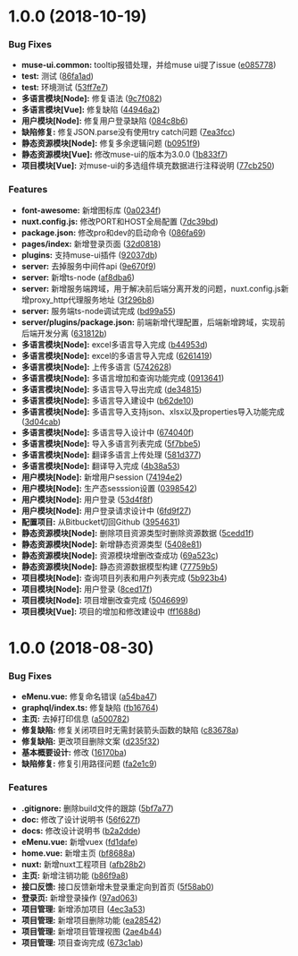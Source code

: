 <a name="1.0.0"></a>
# 1.0.0 (2018-10-19)


### Bug Fixes

* **muse-ui.common:** tooltip报错处理，并给muse ui提了issue ([e085778](https://github.com/EmptyCup20/easy-tool/commit/e085778))
* **test:** 测试 ([86fa1ad](https://github.com/EmptyCup20/easy-tool/commit/86fa1ad))
* **test:** 环境测试 ([53ff7e7](https://github.com/EmptyCup20/easy-tool/commit/53ff7e7))
* **多语言模块[Node]:** 修复语法 ([9c7f082](https://github.com/EmptyCup20/easy-tool/commit/9c7f082))
* **多语言模块[Vue]:** 修复缺陷 ([44946a2](https://github.com/EmptyCup20/easy-tool/commit/44946a2))
* **用户模块[Node]:** 修复用户登录缺陷 ([084c8b6](https://github.com/EmptyCup20/easy-tool/commit/084c8b6))
* **缺陷修复:** 修复JSON.parse没有使用try catch问题 ([7ea3fcc](https://github.com/EmptyCup20/easy-tool/commit/7ea3fcc))
* **静态资源模块[Node]:** 修复多余逻辑问题 ([b0951f9](https://github.com/EmptyCup20/easy-tool/commit/b0951f9))
* **静态资源模块[Vue]:** 修改muse-ui的版本为3.0.0 ([1b833f7](https://github.com/EmptyCup20/easy-tool/commit/1b833f7))
* **项目模块[Vue]:** 对muse-ui的多选组件填充数据进行注释说明 ([77cb250](https://github.com/EmptyCup20/easy-tool/commit/77cb250))


### Features

* **font-awesome:** 新增图标库 ([0a0234f](https://github.com/EmptyCup20/easy-tool/commit/0a0234f))
* **nuxt.config.js:** 修改PORT和HOST全局配置 ([7dc39bd](https://github.com/EmptyCup20/easy-tool/commit/7dc39bd))
* **package.json:** 修改pro和dev的启动命令 ([086fa69](https://github.com/EmptyCup20/easy-tool/commit/086fa69))
* **pages/index:** 新增登录页面 ([32d0818](https://github.com/EmptyCup20/easy-tool/commit/32d0818))
* **plugins:** 支持muse-ui插件 ([92037db](https://github.com/EmptyCup20/easy-tool/commit/92037db))
* **server:** 去掉服务中间件api ([9e670f9](https://github.com/EmptyCup20/easy-tool/commit/9e670f9))
* **server:** 新增ts-node ([af8dba6](https://github.com/EmptyCup20/easy-tool/commit/af8dba6))
* **server:** 新增服务端跨域，用于解决前后端分离开发的问题，nuxt.config.js新增proxy_http代理服务地址 ([3f296b8](https://github.com/EmptyCup20/easy-tool/commit/3f296b8))
* **server:** 服务端ts-node调试完成 ([bd99a55](https://github.com/EmptyCup20/easy-tool/commit/bd99a55))
* **server/plugins/package.json:** 前端新增代理配置，后端新增跨域，实现前后端开发分离 ([631812b](https://github.com/EmptyCup20/easy-tool/commit/631812b))
* **多语言模块[Node]:** excel多语言导入完成 ([b44953d](https://github.com/EmptyCup20/easy-tool/commit/b44953d))
* **多语言模块[Node]:** excel的多语言导入完成 ([6261419](https://github.com/EmptyCup20/easy-tool/commit/6261419))
* **多语言模块[Node]:** 上传多语言 ([5742628](https://github.com/EmptyCup20/easy-tool/commit/5742628))
* **多语言模块[Node]:** 多语言增加和查询功能完成 ([0913641](https://github.com/EmptyCup20/easy-tool/commit/0913641))
* **多语言模块[Node]:** 多语言导入导出完成 ([de34815](https://github.com/EmptyCup20/easy-tool/commit/de34815))
* **多语言模块[Node]:** 多语言导入建设中 ([b62de10](https://github.com/EmptyCup20/easy-tool/commit/b62de10))
* **多语言模块[Node]:** 多语言导入支持json、xlsx以及properties导入功能完成 ([3d04cab](https://github.com/EmptyCup20/easy-tool/commit/3d04cab))
* **多语言模块[Node]:** 多语言导入设计中 ([674040f](https://github.com/EmptyCup20/easy-tool/commit/674040f))
* **多语言模块[Node]:** 导入多语言列表完成 ([5f7bbe5](https://github.com/EmptyCup20/easy-tool/commit/5f7bbe5))
* **多语言模块[Node]:** 翻译多语言上传处理 ([581d377](https://github.com/EmptyCup20/easy-tool/commit/581d377))
* **多语言模块[Node]:** 翻译导入完成 ([4b38a53](https://github.com/EmptyCup20/easy-tool/commit/4b38a53))
* **用户模块[Node]:** 新增用户session ([74194e2](https://github.com/EmptyCup20/easy-tool/commit/74194e2))
* **用户模块[Node]:** 生产态sesssion设置 ([0398542](https://github.com/EmptyCup20/easy-tool/commit/0398542))
* **用户模块[Node]:** 用户登录 ([53d4f8f](https://github.com/EmptyCup20/easy-tool/commit/53d4f8f))
* **用户模块[Node]:** 用户登录请求设计中 ([6fd9f27](https://github.com/EmptyCup20/easy-tool/commit/6fd9f27))
* **配置项目:** 从Bitbucket切回Github ([3954631](https://github.com/EmptyCup20/easy-tool/commit/3954631))
* **静态资源模块[Node]:** 删除项目资源类型时删除资源数据 ([5cedd1f](https://github.com/EmptyCup20/easy-tool/commit/5cedd1f))
* **静态资源模块[Node]:** 新增静态资源类型 ([5408e81](https://github.com/EmptyCup20/easy-tool/commit/5408e81))
* **静态资源模块[Node]:** 资源模块增删改查成功 ([69a523c](https://github.com/EmptyCup20/easy-tool/commit/69a523c))
* **静态资源模块[Node]:** 静态资源数据模型构建 ([77759b5](https://github.com/EmptyCup20/easy-tool/commit/77759b5))
* **项目模块[Node]:** 查询项目列表和用户列表完成 ([5b923b4](https://github.com/EmptyCup20/easy-tool/commit/5b923b4))
* **项目模块[Node]:** 用户登录 ([8ced17f](https://github.com/EmptyCup20/easy-tool/commit/8ced17f))
* **项目模块[Node]:** 项目增删改查完成 ([5046699](https://github.com/EmptyCup20/easy-tool/commit/5046699))
* **项目模块[Vue]:** 项目的增加和修改建设中 ([ff1688d](https://github.com/EmptyCup20/easy-tool/commit/ff1688d))



<a name="1.0.0"></a>
# 1.0.0 (2018-08-30)


### Bug Fixes

* **eMenu.vue:** 修复命名错误 ([a54ba47](https://git.hikvision.com.cn/scm/~zhuxiankang/easy-tool/commits/a54ba47))
* **graphql/index.ts:** 修复缺陷 ([fb16764](https://git.hikvision.com.cn/scm/~zhuxiankang/easy-tool/commits/fb16764))
* **主页:** 去掉打印信息 ([a500782](https://git.hikvision.com.cn/scm/~zhuxiankang/easy-tool/commits/a500782))
* **修复缺陷:** 修复关闭项目时无需封装箭头函数的缺陷 ([c83678a](https://git.hikvision.com.cn/scm/~zhuxiankang/easy-tool/commits/c83678a))
* **修复缺陷:** 更改项目删除文案 ([d235f32](https://git.hikvision.com.cn/scm/~zhuxiankang/easy-tool/commits/d235f32))
* **基本概要设计:** 修改 ([16170ba](https://git.hikvision.com.cn/scm/~zhuxiankang/easy-tool/commits/16170ba))
* **缺陷修复:** 修复引用路径问题 ([fa2e1c9](https://git.hikvision.com.cn/scm/~zhuxiankang/easy-tool/commits/fa2e1c9))


### Features

* **.gitignore:** 删除build文件的跟踪 ([5bf7a77](https://git.hikvision.com.cn/scm/~zhuxiankang/easy-tool/commits/5bf7a77))
* **doc:** 修改了设计说明书 ([56f627f](https://git.hikvision.com.cn/scm/~zhuxiankang/easy-tool/commits/56f627f))
* **docs:** 修改设计说明书 ([b2a2dde](https://git.hikvision.com.cn/scm/~zhuxiankang/easy-tool/commits/b2a2dde))
* **eMenu.vue:** 新增vuex ([fd1dafe](https://git.hikvision.com.cn/scm/~zhuxiankang/easy-tool/commits/fd1dafe))
* **home.vue:** 新增主页 ([bf8688a](https://git.hikvision.com.cn/scm/~zhuxiankang/easy-tool/commits/bf8688a))
* **nuxt:** 新增nuxt工程项目 ([afb28b2](https://git.hikvision.com.cn/scm/~zhuxiankang/easy-tool/commits/afb28b2))
* **主页:** 新增注销功能 ([b86f9a8](https://git.hikvision.com.cn/scm/~zhuxiankang/easy-tool/commits/b86f9a8))
* **接口反馈:** 接口反馈新增未登录重定向到首页 ([5f58ab0](https://git.hikvision.com.cn/scm/~zhuxiankang/easy-tool/commits/5f58ab0))
* **登录页:** 新增登录操作 ([97ad063](https://git.hikvision.com.cn/scm/~zhuxiankang/easy-tool/commits/97ad063))
* **项目管理:** 新增添加项目 ([4ec3a53](https://git.hikvision.com.cn/scm/~zhuxiankang/easy-tool/commits/4ec3a53))
* **项目管理:** 新增项目删除功能 ([ea28542](https://git.hikvision.com.cn/scm/~zhuxiankang/easy-tool/commits/ea28542))
* **项目管理:** 新增项目管理视图 ([2ae4b44](https://git.hikvision.com.cn/scm/~zhuxiankang/easy-tool/commits/2ae4b44))
* **项目管理:** 项目查询完成 ([673c1ab](https://git.hikvision.com.cn/scm/~zhuxiankang/easy-tool/commits/673c1ab))



